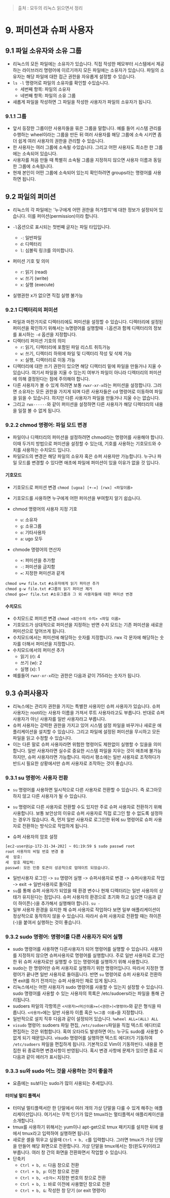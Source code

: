 > 출처 :  모두의 리눅스 읽으면서 정리 

# 9. 퍼미션과 슈퍼 사용자
## 9.1 파일 소유자와 소유 그룹
- 리눅스의 모든 파일에는 소유자가 있습니다. 직접 작성한 메모부터 시스템에서 제공하는 라이브러리 명령어에 이르기까지 모든 파일에는 소유자가 있습니다.
파일의 소유자는 해당 파일에 대한 접근 권한을 자유롭게 설정할 수 있습니다.
- `ls -l` 명령어로 파일의 소유자를 확인할 수있습니다.
  * 세번째 항목: 파일의 소유자
  * 네번째 항목: 파일의 소유 그룹
- 새롭게 파일을 작성하면 그 파일을 작성한 사용자가 파일의 소유자가 됩니다.

### 9.1.1 그룹
- 앞서 등장한 그룹이란 사용자들을 묶은 그룹을 말합니다. 예를 들어 시스템 관리를 수행하는 wheel이라는 그룹을 만든 뒤 여러 사용자를 해당 그룹에 소속 시키면 
좀 더 쉽게 여러 사용자의 권한을 관리할 수 있습니다.
- 한 사용자는 여러 그룹에 소속될 수있습니다. 그리고 어떤 사용자도 최소한 한 그룹에는 소속되어 있습니다. 
- 사용자를 처음 만들 때 특별히 소속될 그룹을 지정하지 않으면 사용자 이름과 동일한 그룹에 소속됩니다. 
- 현재 본인이 어떤 그룹에 소속되어 있는지 확인하려면 groups라는 명령어를 사용하면 됩니다. 

## 9.2 파일의 퍼미션
- 리눅스의 각 파일에는 '누구에게 어떤 권한을 허가할지'에 대한 정보가 설정되어 있습니다. 이를 퍼미션(permission)이라 합니다.
- `-l`옵션으로 표시되는 첫번째 글자는 파일 타입입니다.
  * `-`: 일반파일
  * `d`: 디렉터리
  * `l`: 심볼릭 링크를 의미합니다.

- 퍼미션 기호 및 의미
  * `r`: 읽기 (read)
  * `w`: 쓰기 (write)
  * `x`: 실행 (execute)

- 실행권한 x가 없으면 직접 실행 불가능

### 9.2.1 디렉터리의 퍼미션
- 파일과 마찬가지로 디렉터리에도 퍼미션을 설정할 수 있습니다. 디렉터리에 설정된 퍼미션을 확인하기 위해서는 ls명령어를 실행할때 `-l`옵션과 함께
디렉터리의 정보를 표시하는 `-d` 옵션을 지정합니다.
- 디렉터리 퍼미션 기호의 의미
  * `r`: 읽기, 디렉터리에 포함된 파일 리스트 취득가능
  * `w`: 쓰기, 디렉터리 하위에 파일 및 디렉터리 작성 및 삭제 가능
  * `x`: 실행, 디렉터리로 이동 가능
- 디렉터리에 대한 쓰기 권한이 있으면 해당 디렉터리 밑에 파일을 만들거나 지울 수 있습니다. 여기서 파일을 지울 수 있는지
여부가 파일이 아니라 디렉터리의 퍼미션에 의해 결정된다는 점에 주의해야 합니다.
- 다른 사용자가 볼 수 있게 하려면 보통 `rwxr-xr-x`라는 퍼미션을 설정합니다. 그러면 소유자는 모든 권한을 가지게 되며 다른 사용자들은
cd 명령어로 이동하여 파일을 읽을 수 있습니다. 하지만 다른 사용자가 파일을 만들거나 지울 수는 없습니다.
- 그리고 `rwx------`와 같이 퍼미션을 설정하면 다른 사용자가 해당 디렉터리의 내용을 일절 볼 수 없게 됩니다.

### 9.2.2 chmod 명령어: 파일 모드 변경
- 파일이나 디렉터리의 퍼미션을 설정하려면 chmod라는 명령어를 사용해야 합니다. 이때 두가지 방법으로 퍼미션을 설정할 수 있는데,
기호를 사용하는 기호모드와 수치를 사용하는 수치모드 입니다.
- 파일모드의 변경은 해당 파일의 소유자 혹은 슈퍼 사용자만 가능합니다. 누구나 파일 모드를 변경할 수 있다면 애초에 파일에
퍼미션이 있을 이유가 없을 것 입니다.

#### 기호모드
- 기호모드로 퍼미션 변경 `chmod [ugoa] [+-=] [rwx] <파일이름>`
- 기호모드를 사용하면 누구에게 어떤 퍼미션을 부여할지 알기 쉽습니다.
- chmod 명령어의 사용자 지정 기호
  * `u`: 소유자
  * `g`: 소유그룹
  * `o`: 기타사용자
  * `a`: ugo 모두

- chmode 명령어의 연산자
  * `+`: 퍼미션을 추가함
  * `-`: 퍼미션을 금지함
  * `=`: 지정한 퍼미션과 같게

```shell
chmod u+w file.txt #소유자에게 읽기 퍼미션 추가
chmod g-w file.txt #그룹의 읽기 퍼미션 제거
chmod go=r file.txt #소유그룹과 그 외 사용자들에 대한 펴미션 변경 
```

#### 수치모드
- 수치모드로 퍼미션 변경 `chmod <8진수의 수치> <파일 이름>`
- 기호모드가 상대적으로 퍼미션을 지정하는 반면 수치 모드는 기존 퍼미션을 새로운 퍼미션으로 덮어쓰게 됩니다.
- 수치모드에서는 퍼미션에 해당하는 숫자를 지정합니다. rwx 각 문자에 해당하는 숫자를 더해서 퍼미션을 지정합니다.
- 수치모드에서의 퍼미션 추가
  * 읽기 (r): 4
  * 쓰기 (w): 2
  * 실행 (x): 1
- 예를들어 `rwxr-xr-x`라는 권한은 다음과 같이 755라는 숫자가 됩니다.

## 9.3 슈퍼사용자
- 리눅스에는 관리자 권한을 가지는 특별한 사용자인 슈퍼 사용자가 있습니다. 슈퍼 사용자는 root라는 사용자 이름을 가져서
루트 사용자라고도 부릅니다. 반대로 슈퍼 사용자가 아닌 사용자를 일반 사용자라고 부릅니다.
- 슈퍼 사용자는 강력한 권한을 가지고 있어 시스템 설정 파일을 바꾸거나 새로운 애플리케이션을 설치할 수 있습니다.
그리고 파일에 설정된 퍼미션을 무시하고 모든 파일을 읽고 수정할 수 있습니다.
- 이는 다른 말로 슈퍼 사용자라면 위험한 명령어도 제한없이 실행할 수 있을을 의미합니다. 일반 사용자라면 실수로 중요한 시스템
파일을 지우는 것이 애초에 불가능 하지만, 슈퍼 사용자라면 가능합니다. 따라서 평소에는 일반 사용자로 조작하다가 반드시 필요한
상황에서만 슈퍼 사용자로 조작하는 것이 좋습니다.

### 9.3.1 su 명령어: 사용자 전환
- `su` 명령어를 사용하면 일시적으로 다른 사용자로 전환할 수 있습니다. 즉 로그아웃하지 않고 다른 사용자가 될 수 있습니다.
- `su` 명령어로 다른 사용자로 전환할 수도 있지만 주로 슈퍼 사용자로 전환하기 위해 사용합니다. 보통 보안상의 이유로 슈퍼 사용자로
직접 로그인 할 수 없도록 설정하는 경우가 많습니다. 즉, 먼저 일반 사용자로 로그인한 뒤에 su 명령어로 슈퍼 사용자로 전환하는 방식으로
작업하게 됩니다.

- 슈퍼 사용자의 암호 설정
```shell
[ec2-user@ip-172-31-34-202] ~ 01:19:59 $ sudo passwd root
root 사용자의 비밀 번호 변경 중
새  암호:
새  암호 재입력:
passwd: 모든 인증 토큰이 성공적으로 업데이트 되었습니다.
```
- 일반사용자 로그인 -> `su` 명령어 실행 -> 슈퍼사용자로 변경 -> 슈퍼사용자로 작업 -> exit -> 일반사용자로 돌아감
- `su`를 통해 슈퍼 사용자가 되었을 때 환경 변수나 현재 디렉터리는 일반 사용자의 상태가 유지된다는 점입니다.
슈퍼 사용자의 환경으로 초기화 하고 싶으면 다음과 같이 하이픈(-)을 추가해서 실행해야 합니다. `su -`
- 일부 사용자 환경을 유지한 채 슈퍼 사용자로 작업하다 보면 일부 애플리케이션이 정상적으로 동작하지 않을 수 있습니다.
따라서 슈퍼 사용자로 전환할 때는 하이픈(-)을 붙여서 실행하는 것이 좋습니다.

### 9.3.2 sudo 명령어: 명령어를 다른 사용자가 되어 실행
- sudo 명령어를 사용하면 다른사용자가 되어 명령어를 실행할 수 있습니다. 사용자를 지정하지 않으면 슈퍼사용자로 명령어를 실행합니다.
주로 일반 사용자로 로그인한 뒤 슈퍼 사용자로만 실행할 수 있는 명령어를 실행하기 위해 사용합니다.
- sudo는 한 명령어만 슈퍼 사용자로 실행하기 위한 명령어입니다. 따라서 지정한 명령어가 끝나면 일반 사용자로 돌아옵니다.
반면 `su` 명령어로 슈퍼 사용자로 전환하면 exit를 하기 전까지는 슈퍼 사용자인 채로 있게 됩니다.
- 리눅스에서는 어떤 사용자가 sudo 명령어를 사용할 수 있는지 설정할 수 있습니다. sudo 명령어를 사용할 수 있는 사용자의 목록은
/etc/sudoers라는 파일을 통해 관리됩니다.
- sudoers 파일의 각항목은 `<사용자><머신이름>=(<권한>)<명령어>`와 같은 형식을 따릅니다. `<사용자>`에는 일반 사용자 이름
혹은 `%<그룹 이름>`을 지정합니다.
- 일반적으로 설치 직후 다음과 같이 설정되어 있습니다. `%wheel ALL=(ALL) ALL`
- `visudo` 명령어: sudoers 파일 편집, `/etc/sudoers`파일을 직접 텍스트 에디터로 편집하는 것은 위험합니다. 혹여 오타라도 발생하면
어느 누구도 sudo를 사용할 수 없게 되기 때문입니다. visudo 명령어를 실행하면 텍스트 에디터가 기동하여 `/etc/sudoers` 파일을
편집하게 됩니다. 기본적으로 Vim이 기동하빈다. 내용을 편집한 뒤 종료하면 변경사항이 반영됩니다.
혹시 변경 사항에 문제가 있으면 종료 시 다음과 같이 에러가 표시됩니다.

### 9.3.3 su와 sudo 어느 것을 사용하는 것이 좋을까
- 요즘에는 su보다는 sudo가 많이 사용되는 추세입니다.

#### 터미널 멀티 플렉서
- 터미널 멀티플렉서란 한 단말에서 여러 개의 가상 단말을 다룰 수 있게 해주는 애플리케이션입니다. 여기서는 무척 인기가 많은
tmux라는 멀티플렉서 애플리케이션을 소개합니다.
- tmux를 사용하기 위해서는 yum이나 apt-get으로 tmux 패키지를 설치한 뒤에 셀에서 tmux라고 입력하여 실행하면 됩니다.
- 새로운 셸을 뛰우고 싶을때 `Ctrl + b, c`를 입력합니다. 그러면 tmux가 가상 단말을 만들어 해당 화면으로 전환합니다.
가상 단말을 tmux에서는 창(윈도우)이라고 부릅니다. 여러 창 간의 화면을 전환화면서 작업할 수 있습니다.
- 단축키
  * `Ctrl + b, n`: 다음 창으로 전환
  * `Ctrl + b, p`: 이전 창으로 전환
  * `Ctrl + b, <숫자>`: 지정한 번호의 창으로 전환
  * `Ctrl + b, 1`: 바로 이전에 사용했던 창으로 전환
  * `Ctrl + b, &`: 작성한 창 닫기 (or exit 명령어)
